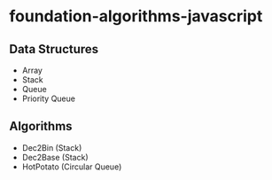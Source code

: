 # foundation-algorithms-javascript

## Data Structures

- Array
- Stack
- Queue
- Priority Queue

## Algorithms

- Dec2Bin (Stack)
- Dec2Base (Stack)
- HotPotato (Circular Queue)